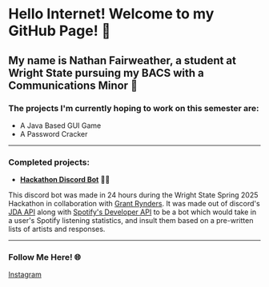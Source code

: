 # Hello Internet! Welcome to my GitHub Page! 👋

## My name is Nathan Fairweather, a student at Wright State pursuing my BACS with a Communications Minor 👾

### The projects I'm currently hoping to work on this semester are:
- A Java Based GUI Game
- A Password Cracker
---

### Completed projects: 
- **[Hackathon Discord Bot](https://github.com/GrantBenR/2025Hackathon)** 🤖🎶

This discord bot was made in 24 hours during the Wright State Spring 2025 Hackathon in collaboration with [Grant Rynders](https://github.com/GrantBenR). It was made out of discord's [JDA API](https://jda.wiki/setup/intellij/) along with [Spotify's Developer API](https://developer.spotify.com/documentation/web-api) to be a bot which would take in a user's Spotify listening statistics, and insult them based on a pre-written lists of artists and responses.

---


### Follow Me Here! 🌐
[Instagram](https://www.instagram.com/fairweather_93/)
